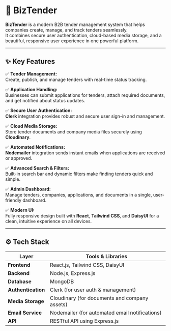 # 🚀 BizTender

**BizTender** is a modern B2B tender management system that helps companies create, manage, and track tenders seamlessly.  
It combines secure user authentication, cloud-based media storage, and a beautiful, responsive user experience in one powerful platform.

---

## ✨ **Key Features**

✅ **Tender Management:**  
Create, publish, and manage tenders with real-time status tracking.

✅ **Application Handling:**  
Businesses can submit applications for tenders, attach required documents, and get notified about status updates.

✅ **Secure User Authentication:**  
**Clerk** integration provides robust and secure user sign-in and management.

✅ **Cloud Media Storage:**  
Store tender documents and company media files securely using **Cloudinary**.

✅ **Automated Notifications:**  
**Nodemailer** integration sends instant emails when applications are received or approved.

✅ **Advanced Search & Filters:**  
Built-in search bar and dynamic filters make finding tenders quick and simple.

✅ **Admin Dashboard:**  
Manage tenders, companies, applications, and documents in a single, user-friendly dashboard.

✅ **Modern UI:**  
Fully responsive design built with **React**, **Tailwind CSS**, and **DaisyUI** for a clean, intuitive experience on all devices.

---
## ⚙️ **Tech Stack**

| Layer            | Tools & Libraries                                |
|------------------|--------------------------------------------------|
| **Frontend**     | React.js, Tailwind CSS, DaisyUI                  |
| **Backend**      | Node.js, Express.js                              |
| **Database**     | MongoDB                                          |
| **Authentication** | Clerk (for user auth & management)             |
| **Media Storage** | Cloudinary (for documents and company assets)   |
| **Email Service** | Nodemailer (for automated email notifications)  |
| **API**          | RESTful API using Express.js                     |
